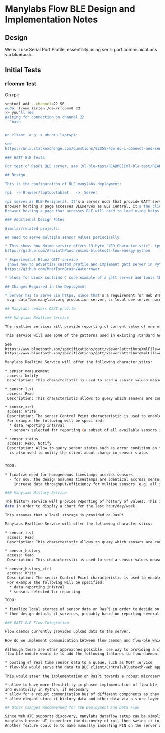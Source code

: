 # Manylabs Flow BLE Design and Implementation Notes

## Design

We will use Serial Port Profile, essentially using serial port communications via bluetooth.

## Initial Tests

### rfcomm Test

On rpi:

```bash
sdptool add --channel=22 SP
sudo rfcomm listen /dev/rfcomm0 22
>> you'll see 
Waiting for connection on channel 22
```bash


On client (e.g. a Ubuntu laptop):

see 
https://unix.stackexchange.com/questions/92255/how-do-i-connect-and-send-data-to-a-bluetooth-serial-port-on-linux

### GATT BLE Tests

For test of RasPi BLE server, see (ml-ble-test/README)[ml-ble-test/README]

## Design

This is the configuration of BLE manylabs deployment:

rpi	 -> Browser/laptop/tablet 	->	Server

rpi serves as BLE Peripheral. It's a server node that provide GATT services. It also advertises that the BLE peripheral device is available.
Browser hosting a page accesses BLEserves as BLE Central, it's the client node, consumer of GATT services
Browser hosting a page that accesses BLE will need to load using https protocol.

### Additional Design Notes

Similar/related projects:

We need to serve multiple sensor values periodically

* This shows how Nuimo service offers 13-byte "LED Characteristic". (python using Adafruit_BluefruitLE library)
https://github.com/AravinthPanch/nuimo-bluetooth-low-energy-python

* Experimental Bluez GATT service
 shows how to advertise custom profile and implement gatt server in Python
https://github.com/MostTornBrain/Waterrower

* bluez for Linux contains C code example of a gatt server and tools that allow to advertise services 

## Changes Required in the Deployment

* Server has to serve via https, since that's a requirement for Web BTE
 e.g. dataflow.manylabs.org production server, or local dev server normally running on non-secure port localhost:5000) 

## Manylabs sensors GATT profile

### Manylabs Realtime Service

The realtime services will provide reporting of current value of one or more sensors.

This service will use some of the patterns used in existing standard GATT profiles, such as Heart Rate Profile

See 
https://www.bluetooth.com/specifications/gatt/viewer?attributeXmlFile=org.bluetooth.service.heart_rate.xml
https://www.bluetooth.com/specifications/gatt/viewer?attributeXmlFile=org.bluetooth.characteristic.heart_rate_measurement.xml

Manylabs Realtime Service will offer the following characteristics:

* sensor_measurement
 access: Notify
 Description: This characteristic is used to send a sensor values measurements

* sensor_list
 access: Read
 Description: This characteristic allows to query which sensors are configured and available on RasPi 

* sensor_ctrl
 access: Write
 Description: The sensor Control Point characteristic is used to enable a Client to write control points to a Server to control behavior.
 For example the following will be specified:
  * data reporting interval
  * sensors selected for reporting (a subset of all available sensors in sensor_list)
 
* sensor_status
 access: Read, Notify
 Description: Allow to query sensor status such as error condition on the sensor and 
  is also used to notify the client about change in sensor status


TODO:

* finalize need for homogeneous timestamps accross sensors
  - for now, the design assumes timestamps are identical accross sensors to 
    increase data throughput/efficiency for multipe sensors (e.g. all sensors report at 1 second interval or 1 minute interval)

### Manylabs History Service

The history service will provide reporting of history of values. This is useful if the webapp wants to pull past history
date in order to display a chart for the last hour/day/week.

This assumes that a local storage is provided on RasPi.

Manylabs Realtime Service will offer the following characteristics:

* sensor_list
 access: Read
 Description: This characteristic allows to query which sensors are configured and available on RasPi 

* sensor_history
 access: Read
 Description: This characteristic is used to send a sensor values measurements

* sensor_history_ctrl
 access: Write
 Description: The sensor Control Point characteristic is used to enable a Client to write control points to a Server to control behavior.
 For example the following will be specified:
  * data reporting interval
  * sensors selected for reporting

TODO: 

* finalize local storage of sensor data on RasPI in order to decide on ML history service approach
* then design details of services, probably based on reporting several points in blocks of characteristics

### GATT BLE Flow Integration

Flow daemon currently provides upload data to the server.

How do we implement communication between flow daemon and flow-ble which may run in another process?

Although there are other approaches possible, one way to providing a clean and de-coupled communication between flow daemon and 
flow-ble module would be to add the following features to flow daemon:

* posting of real time sensor data to a queue, such as MQTT service 
* flow-ble would serve the data to BLE client/Central/bluetooth-web app as it appears in MQTT

This would steer the implementation on RasPi towards a robust microservices architecture, and also:

* allow to have more flexibility in phased implementation of flow-ble, first in C (which is readily available with working samples in bluez),
and eventually in Python, if necessary
* allow for a robust communication bus of different components as they evolve
* allow elegant stora of history data and other data via a store layer workint off of MQTT

## Other Changes Recommended for the Deployment and Data Flow

Since Web BTE supports discovery, manylabs dataflow setup can be simplified by allowing
manylabs browser UI to perform the discovery of rpi, then saving it in the configuration.
Another feature could be to make manually inserting PIN on the server after running flow on rpi for the first time un-necessary.


